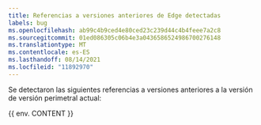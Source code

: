 ```yaml
---
title: Referencias a versiones anteriores de Edge detectadas
labels: bug
ms.openlocfilehash: ab99c4b9ced4e80ced23c239d44c4b4feee7a2c8
ms.sourcegitcommit: 01ed086305c06b4e3a0436586524986700276148
ms.translationtype: MT
ms.contentlocale: es-ES
ms.lasthandoff: 08/14/2021
ms.locfileid: "11892970"
---
```

Se detectaron las siguientes referencias a versiones anteriores a la versión de versión perimetral actual:

{{ env. CONTENT }}
